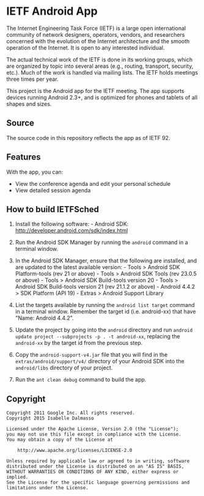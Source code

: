 IETF Android App
======================

The Internet Engineering Task Force (IETF) is a large open international community of network designers, operators, vendors, and researchers concerned with the evolution of the Internet architecture and the smooth operation of the Internet. It is open to any interested individual.

The actual technical work of the IETF is done in its working groups, which are organized by topic into several areas (e.g., routing, transport, security, etc.). Much of the work is handled via mailing lists. The IETF holds meetings three times per year.

This project is the Android app for the IETF meeting. The app supports devices running Android 2.3+, and is optimized for phones and tablets of all shapes and sizes.

<h2>Source</h2>

The source code in this repository reflects the app as of IETF 92.

<h2>Features</h2>

With the app, you can:

- View the conference agenda and edit your personal schedule
- View detailed session agenda

<h2>How to build IETFSched</h2>

1. Install the following software:
       - Android SDK:
         http://developer.android.com/sdk/index.html

2. Run the Android SDK Manager by running the `android` command in a terminal window.

3. In the Android SDK Manager, ensure that the following are installed, and are updated to the latest available version:
       - Tools > Android SDK Platform-tools (rev 21 or above)
       - Tools > Android SDK Tools (rev 23.0.5 or above)
       - Tools > Android SDK Build-tools version 20
       - Tools > Android SDK Build-tools version 21 (rev 21.1.2 or above)
       - Android 4.4.2 > SDK Platform (API 19)
       - Extras > Android Support Library

4. List the targets available by running the `android list target` command in a terminal window.  Remember the target id (i.e. android-xx) that have "Name: Android 4.4.2".

5. Update the project by going into the `android` directory and run `android update project --subprojects -p . -t android-xx`, replacing the `android-xx` by the target id from the previous step.

6. Copy the `android-support-v4.jar` file that you will find in the `extras/android/support/v4/` directory of your Android SDK into the `android/libs` directory of your project.

7. Run the `ant clean debug` command to build the app.

<h2>Copyright</h2>

    Copyright 2011 Google Inc. All rights reserved.
    Copyright 2015 Isabelle Dalmasso

    Licensed under the Apache License, Version 2.0 (the "License");
    you may not use this file except in compliance with the License.
    You may obtain a copy of the License at

        http://www.apache.org/licenses/LICENSE-2.0

    Unless required by applicable law or agreed to in writing, software
    distributed under the License is distributed on an "AS IS" BASIS,
    WITHOUT WARRANTIES OR CONDITIONS OF ANY KIND, either express or implied.
    See the License for the specific language governing permissions and
    limitations under the License.

